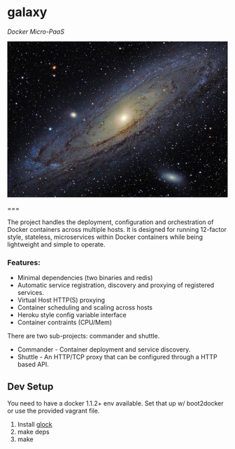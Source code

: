 galaxy
======

*Docker Micro-PaaS*

![galaxy](logo.jpg)

===

The project handles the deployment, configuration and orchestration of Docker containers across
multiple hosts.  It is designed for running 12-factor style, stateless, microservices
within Docker containers while being lightweight and simple to operate.

### Features:

* Minimal dependencies (two binaries and redis)
* Automatic service registration, discovery and proxying of registered services.
* Virtual Host HTTP(S) proxying
* Container scheduling and scaling across hosts
* Heroku style config variable interface
* Container contraints (CPU/Mem)

There are two sub-projects: commander and shuttle.

  * Commander - Container deployment and service discovery.
  * Shuttle - An HTTP/TCP proxy that can be configured through a HTTP based API.

## Dev Setup

You need to have a docker 1.1.2+ env available.  Set that up w/ boot2docker or use the provided
vagrant file.

1. Install [glock](https://github.com/robfig/glock)
2. make deps
3. make



